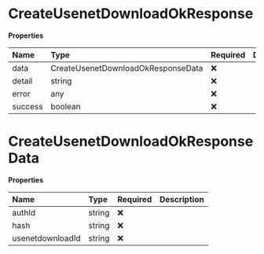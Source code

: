 # CreateUsenetDownloadOkResponse

**Properties**

| Name    | Type                               | Required | Description |
| :------ | :--------------------------------- | :------- | :---------- |
| data    | CreateUsenetDownloadOkResponseData | ❌       |             |
| detail  | string                             | ❌       |             |
| error   | any                                | ❌       |             |
| success | boolean                            | ❌       |             |

# CreateUsenetDownloadOkResponseData

**Properties**

| Name             | Type   | Required | Description |
| :--------------- | :----- | :------- | :---------- |
| authId           | string | ❌       |             |
| hash             | string | ❌       |             |
| usenetdownloadId | string | ❌       |             |

